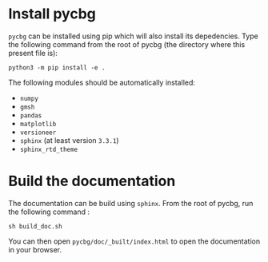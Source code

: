 Install pycbg
=============

`pycbg` can be installed using pip which will also install its depedencies. Type the following command from the root of pycbg (the directory where this present file is): 

```
python3 -m pip install -e .
```

The following modules should be automatically installed: 
 - `numpy`
 - `gmsh`
 - `pandas`
 - `matplotlib`
 - `versioneer`
 - `sphinx` (at least version `3.3.1`)
 - `sphinx_rtd_theme`

Build the documentation
=======================

The documentation can be build using `sphinx`. From the root of pycbg, run the following command :

```
sh build_doc.sh
```

You can then open `pycbg/doc/_built/index.html` to open the documentation in your browser.